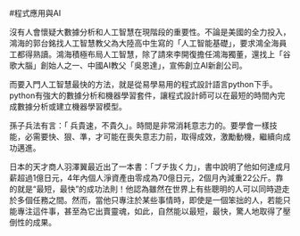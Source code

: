 #程式應用與AI

沒有人會懷疑大數據分析和人工智慧在現階段的重要性。不論是美國的全力投入，鴻海的郭台銘找人工智慧教父為大陸高中生寫的「人工智能基礎」，要求鴻全海員工都得熟讀。鴻海積極布局人工智慧，除了請來李開復擔任鴻海獨董，還找上「谷歌大腦」創始人之一、中國AI教父「吳恩達」，宣佈創立AI新創公司。

而要入門人工智慧最快的方法，就是從易學易用的程式設計語言python下手。python有強大的數據分析和機器學習套件，讓程式設計師可以在最短的時間內完成數據分析或建立機器學習模型。

孫子兵法有言：「 兵貴速，不貴久」。時間是非常消耗意志力的。要學會一樣技能，必需要快、狠、準，才可能在喪失意志力前，取得成效，激勵動機，繼續向成功邁進。

日本的天才商人羽澤翼最近出了一本書：「ブチ抜く力」，書中說明了他如何達成月薪超過1億日元，4年內個人淨資產由零成為70億日元，2個月內減重22公斤。靠的就是“最短，最快”的成功法則！他認為雖然在世界上有些聰明的人可以同時遊走於多個任務之間。然而，當他只專注於某些事情時，即使是一個笨拙的人，若能只能專注這件事，甚至為它出賣靈魂，如此，自然能以最短，最快，驚人地取得了壓倒性的成果。

